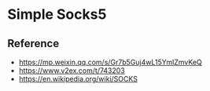 # Simple Socks5

## Reference

- <https://mp.weixin.qq.com/s/Gr7b5Guj4wL15YmIZmvKeQ>
- <https://www.v2ex.com/t/743203>
- <https://en.wikipedia.org/wiki/SOCKS>

